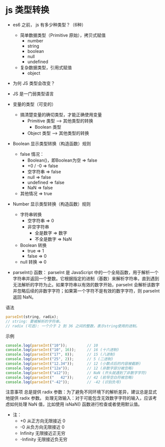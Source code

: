 # js 类型转换
- es6 之前， js 有多少种类型？（6种）
   - 简单数据类型（Primitive 原始），拷贝式赋值
       - number
       - string
       - boolean
       - null
       - undefined
   - 复杂数据类型，引用式赋值
       - object 

- 为何 JS 类型会改变？

- JS 是一门弱类型语言
- 变量的类型（可变的）
   - 搞清楚变量的确切类型，才能正确使用变量
       - Primitive 类型 --> 其他类型的转换
           - Boolean 类型
       - Object 类型 --> 其他类型的转换


- Boolean 显示类型转换（构造函数）规则
   - false 情况： 
       - Boolean()，即Boolean为空 => false 
       - +0 / -0 => false
       - 空字符串 => false
       - null => false
       - undefined => false
       - NaN => false
   - 其他情况 => true

- Number 显示类型转换（构造函数）规则
   - 字符串转换
       - 空字符串 => 0
       - 非空字符串
           - 全是数字 => 数字
           - 不全是数字 => NaN
   - Boolean 转换
       - true => 1
       - false => 0
   - null 转换 => 0


- parseInt() 函数：
    parseInt 是 JavaScript 中的一个全局函数，用于解析一个字符串并返回一个整数。它根据指定的进制（基数）来解析字符串，直到遇到无法解析的字符为止。如果字符串以有效的数字开始，parseInt 会解析该数字并忽略后续的非数字字符；如果第一个字符不是有效的数字字符，则 parseInt 返回 NaN。

语法
```javascript
parseInt(string, radix);
// string: 要被解析的字符串。
// radix (可选): 一个介于 2 到 36 之间的整数，表示string使用的进制。
```
示例
```javascript
console.log(parseInt("10"));         // 10
console.log(parseInt("10", 16));     // 16 (十六进制)
console.log(parseInt("17", 8));      // 15 (八进制)
console.log(parseInt("25", 2));      // 5 (二进制)
console.log(parseInt("12.34"));      // 12 (小数点后的内容被截断)
console.log(parseInt("12a"));        // 12 (非数字部分被忽略)
console.log(parseInt("a12"));        // NaN (开头就遇到了非数字字符)
console.log(parseInt("   42"));      // 42 (前导空白符被忽略)
console.log(parseInt("-42"));        // -42 (识别负号)
```
注意事项
总是提供 radix 参数：为了避免不同环境下的解析差异，建议总是显式地提供 radix 参数。
处理无效输入：对于可能包含无效数字字符的输入，应该考虑如何处理 NaN 值，比如使用 isNaN() 函数进行检查或者使用默认值。


- 注：
   - +0 从正方向无限接近 0
   - -0 从负方向无限接近 0
   - Infinity 无限接近正无穷
   - -Infinity 无限接近负无穷